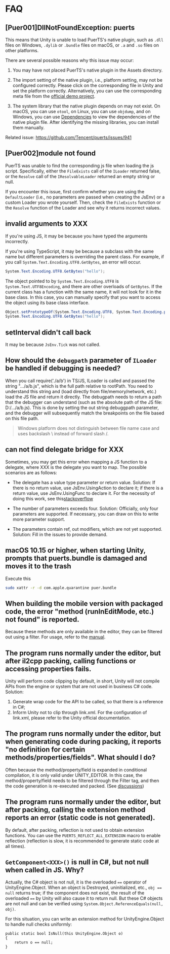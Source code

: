 # FAQ

## [Puer001]DllNotFoundException: puerts

This means that Unity is unable to load PuerTS's native plugin, such as `.dll` files on Windows, `.dylib` or `.bundle` files on macOS, or `.a` and `.so` files on other platforms.

There are several possible reasons why this issue may occur:

1. You may have not placed PuerTS's native plugin in the Assets directory.

2. The import setting of the native plugin, i.e., platform setting, may not be configured correctly. Please click on the corresponding file in Unity and set the platform correctly. Alternatively, you can use the corresponding meta file from the [official demo project](https://github.com/chexiongsheng/puerts_unity_demo).

3. The system library that the native plugin depends on may not exist. On macOS, you can use `otool`, on Linux, you can use `objdump`, and on Windows, you can use [Dependencies](https://github.com/lucasg/Dependencies) to view the dependencies of the native plugin file. After identifying the missing libraries, you can install them manually.

Related issue: https://github.com/Tencent/puerts/issues/941

## [Puer002]module not found
PuerTS was unable to find the corresponding js file when loading the js script. Specifically, either the `FileExists` call of the `ILoader` returned false, or the `Resolve` call of the `IResolvableLoader` returned an empty string or null.

If you encounter this issue, first confirm whether you are using the `DefaultLoader` (i.e., no parameters are passed when creating the JsEnv) or a custom Loader you wrote yourself. Then, check the `FileExists` function or the `Resolve` function of the Loader and see why it returns incorrect values.

## invalid arguments to XXX

If you're using JS, it may be because you have typed the arguments incorrectly.

If you're using TypeScript, it may be because a subclass with the same name but different parameters is overriding the parent class. For example, if you call `System.Text.Encoding.UTF8.GetBytes`, an error will occur.

```csharp
System.Text.Encoding.UTF8.GetBytes("hello");
```

The object pointed to by `System.Text.Encoding.UTF8` is `System.Text.UTF8Encoding`, and there are other overloads of `GetBytes`. If the current class has a function with the same name, it will not look for it in the base class. In this case, you can manually specify that you want to access the object using its base class interface.

```csharp
Object.setPrototypeOf(System.Text.Encoding.UTF8, System.Text.Encoding.prototype); // Only needs to be called once. Subsequent calls to GetBytes do not need to call this again.
System.Text.Encoding.UTF8.GetBytes("hello");
```

## setInterval didn't call back

It may be because `JsEnv.Tick` was not called.

## How should the `debugpath` parameter of `ILoader` be handled if debugging is needed?
When you call require('./a/b') in TS/JS, ILoader is called and passed the string ".../a/b.js", which is the full path relative to rootPath. You need to understand this string and (load directly from file/memory/network, etc.) load the JS file and return it directly. The debugpath needs to return a path that the debugger can understand (such as the absolute path of the JS file: D:/.../a/b.js). This is done by setting the out string debuggpath parameter, and the debugger will subsequently match the breakpoints on the file based on this file path.

> Windows platform does not distinguish between file name case and uses backslash \ instead of forward slash /.


## can not find delegate bridge for XXX

Sometimes, you may get this error when mapping a JS function to a delegate, where XXX is the delegate you want to map. The possible scenarios are as follows:

* The delegate has a value type parameter or return value. Solution: If there is no return value, use JsEnv.UsingAction to declare it; if there is a return value, use JsEnv.UsingFunc to declare it. For the necessity of doing this work, see this[stackoverflow](https://stackoverflow.com/questions/56183606/invoke-generic-method-via-reflection-in-c-sharp-il2cpp-on-ios)

* The number of parameters exceeds four. Solution: Officially, only four parameters are supported. If necessary, you can draw on this to write more parameter support.

* The parameters contain ref, out modifiers, which are not yet supported. Solution: Fill in the issues to provide demand.

## macOS 10.15 or higher, when starting Unity, prompts that puerts.bundle is damaged and moves it to the trash

Execute this

~~~bash
sudo xattr -r -d com.apple.quarantine puer.bundle
~~~

## When building the mobile version with packaged code, the error "method (runInEditMode, etc.) not found" is reported.
Because these methods are only available in the editor, they can be filtered out using a filter. For usage, refer to the [manual](wrapper/filter.md).

## The program runs normally under the editor, but after il2cpp packing, calling functions or accessing properties fails.
Unity will perform code clipping by default, in short, Unity will not compile APIs from the engine or system that are not used in business C# code.
Solution:

1. Generate wrap code for the API to be called, so that there is a reference in C#;
2. Inform Unity not to clip through link.xml. For the configuration of link.xml, please refer to the Unity official documentation.

## The program runs normally under the editor, but when generating code during packing, it reports "no definition for certain methods/properties/fields". What should I do?
Often because the method/property/field is expanded in conditional compilation, it is only valid under UNITY_EDITOR. In this case, the method/property/field needs to be filtered through the Filter tag, and then the code generation is re-executed and packed. (See [discussions](https://github.com/Tencent/puerts/discussions/806))

## The program runs normally under the editor, but after packing, calling the extension method reports an error (static code is not generated).
By default, after packing, reflection is not used to obtain extension functions. You can use the `PUERTS_REFLECT_ALL_EXTENSION` macro to enable reflection (reflection is slow, it is recommended to generate static code at all times).

## `GetComponent<XXX>()` is null in C#, but not null when called in JS. Why?
Actually, the C# object is not null, it is the overloaded `==` operator of UnityEngine.Object. When an object is Destroyed, uninitialized, etc., `obj == null` returns true; if the component does not exist, the result of the overloaded `==` by Unity will also cause it to return null. But these C# objects are not null and can be verified using `System.Object.ReferenceEquals(null, obj)`.

For this situation, you can write an extension method for UnityEngine.Object to handle null checks uniformly:
```
public static bool IsNull(this UnityEngine.Object o) 
{
    return o == null;
}
```
